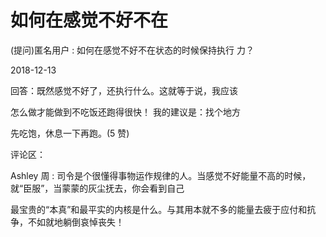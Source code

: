 # 如何在感觉不好不在

(提问)匿名用户 : 如何在感觉不好不在状态的时候保持执行 力？

2018-12-13

回答：既然感觉不好了，还执行什么。这就等于说，我应该

怎么做才能做到不吃饭还跑得很快！ 我的建议是：找个地方

先吃饱，休息一下再跑。(5 赞)

评论区：

Ashley 周 : 司令是个很懂得事物运作规律的人。当感觉不好能量不高的时候，就“臣服”，当蒙蒙的灰尘抚去，你会看到自己

最宝贵的“本真”和最平实的内核是什么。与其用本就不多的能量去疲于应付和抗争，不如就地躺倒哀悼丧失！